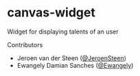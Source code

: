 # canvas-widget
Widget for displaying talents of an user

Contributors
* Jeroen van der Steen ([@JeroenSteen](http://www.jeroensteen.nl))
* Ewangely Damian Sanches ([@Ewangely](https://www.facebook.com/ewangely))